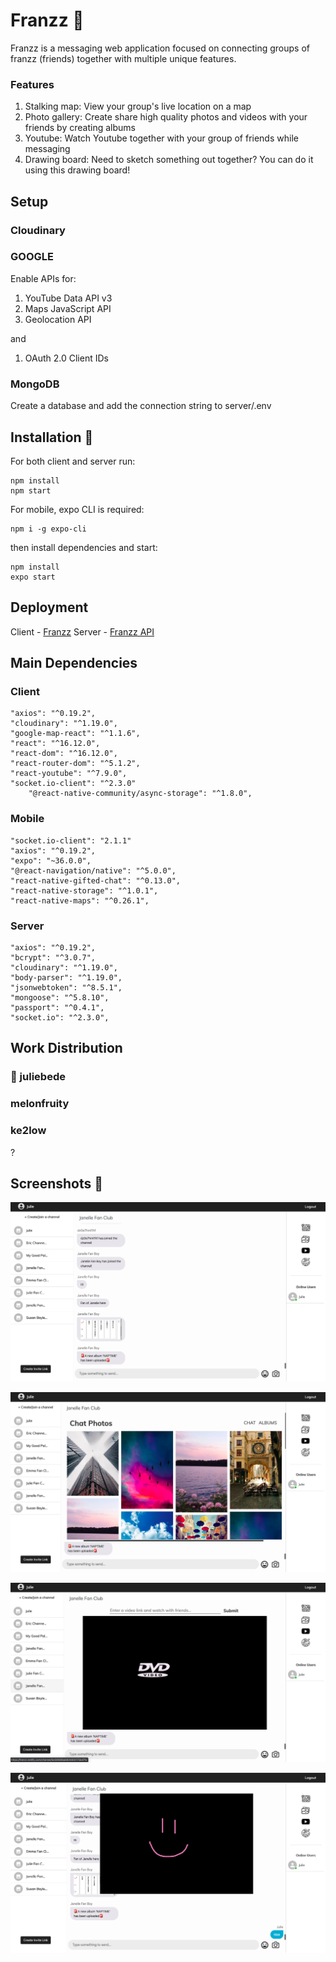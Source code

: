 # Franzz 🤗

Franzz is a messaging web application focused on connecting groups of franzz (friends) together with multiple unique features.

### Features

1. Stalking map: View your group's live location on a map
2. Photo gallery: Create share high quality photos and videos with your friends by creating albums
3. Youtube: Watch Youtube together with your group of friends while messaging
4. Drawing board: Need to sketch something out together? You can do it using this drawing board!

## Setup

### Cloudinary

### GOOGLE

Enable APIs for:

1. YouTube Data API v3
2. Maps JavaScript API
3. Geolocation API

and

1. OAuth 2.0 Client IDs

### MongoDB

Create a database and add the connection string to server/.env

## Installation 👾

For both client and server run:

```
npm install
npm start
```

For mobile, expo CLI is required:

```
npm i -g expo-cli
```

then install dependencies and start:

```
npm install
expo start
```

## Deployment

Client - [Franzz](https://franzz.netlify.com)
Server - [Franzz API](https://arcane-bastion-72484.herokuapp.com)

## Main Dependencies

### Client

```
"axios": "^0.19.2",
"cloudinary": "^1.19.0",
"google-map-react": "^1.1.6",
"react": "^16.12.0",
"react-dom": "^16.12.0",
"react-router-dom": "^5.1.2",
"react-youtube": "^7.9.0",
"socket.io-client": "^2.3.0"
    "@react-native-community/async-storage": "^1.8.0",
```

### Mobile

```
"socket.io-client": "2.1.1"
"axios": "^0.19.2",
"expo": "~36.0.0",
"@react-navigation/native": "^5.0.0",
"react-native-gifted-chat": "^0.13.0",
"react-native-storage": "^1.0.1",
"react-native-maps": "^0.26.1",
```

### Server

```
"axios": "^0.19.2",
"bcrypt": "^3.0.7",
"cloudinary": "^1.19.0",
"body-parser": "^1.19.0",
"jsonwebtoken": "^8.5.1",
"mongoose": "^5.8.10",
"passport": "^0.4.1",
"socket.io": "^2.3.0",
```

## Work Distribution

### :muscle: juliebede

### melonfruity

### ke2low

?

## Screenshots 📸

!["Chat display upon signing in"](docs/Chat.png)

!["Photo gallery"](docs/photos.png)

!["Youtube"](docs/Youtube.png)

!["Drawing board"](docs/drawing.png)
